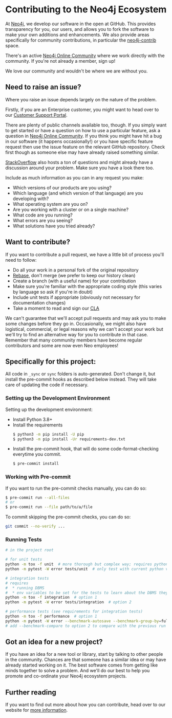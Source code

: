 # Contributing to the Neo4j Ecosystem

At [Neo4j](https://neo4j.com/), we develop our software in the open at GitHub.
This provides transparency for you, our users, and allows you to fork the software to make your own additions and enhancements.
We also provide areas specifically for community contributions, in particular the [neo4j-contrib](https://github.com/neo4j-contrib) space.

There's an active [Neo4j Online Community](https://community.neo4j.com/) where we work directly with the community.
If you're not already a member, sign up!

We love our community and wouldn't be where we are without you.


## Need to raise an issue?

Where you raise an issue depends largely on the nature of the problem.

Firstly, if you are an Enterprise customer, you might want to head over to our [Customer Support Portal](https://support.neo4j.com/).

There are plenty of public channels available too, though.
If you simply want to get started or have a question on how to use a particular feature, ask a question in [Neo4j Online Community](https://community.neo4j.com/).
If you think you might have hit a bug in our software (it happens occasionally!) or you have specific feature request then use the issue feature on the relevant GitHub repository.
Check first though as someone else may have already raised something similar.

[StackOverflow](https://stackoverflow.com/questions/tagged/neo4j) also hosts a ton of questions and might already have a discussion around your problem.
Make sure you have a look there too.

Include as much information as you can in any request you make:

- Which versions of our products are you using?
- Which language (and which version of that language) are you developing with?
- What operating system are you on?
- Are you working with a cluster or on a single machine?
- What code are you running?
- What errors are you seeing?
- What solutions have you tried already?


## Want to contribute?

If you want to contribute a pull request, we have a little bit of process you'll need to follow:

- Do all your work in a personal fork of the original repository
- [Rebase](https://github.com/edx/edx-platform/wiki/How-to-Rebase-a-Pull-Request), don't merge (we prefer to keep our history clean)
- Create a branch (with a useful name) for your contribution
- Make sure you're familiar with the appropriate coding style (this varies by language so ask if you're in doubt)
- Include unit tests if appropriate (obviously not necessary for documentation changes)
- Take a moment to read and sign our [CLA](https://neo4j.com/developer/cla)

We can't guarantee that we'll accept pull requests and may ask you to make some changes before they go in.
Occasionally, we might also have logistical, commercial, or legal reasons why we can't accept your work but we'll try to find an alternative way for you to contribute in that case.
Remember that many community members have become regular contributors and some are now even Neo employees!


## Specifically for this project:

All code in `_sync` or `sync` folders is auto-generated. Don't change it, but
install the pre-commit hooks as described below instead. They will take care of
updating the code if necessary.

### Setting up the Development Environment
Setting up the development environment:
 * Install Python 3.8+
 * Install the requirements
   ```bash
   $ python3 -m pip install -U pip
   $ python3 -m pip install -Ur requirements-dev.txt
   ```
 * Install the pre-commit hook, that will do some code-format-checking everytime
   you commit.
   ```bash
   $ pre-commit install
   ```


### Working with Pre-commit
If you want to run the pre-commit checks manually, you can do so:
```bash
$ pre-commit run --all-files
# or
$ pre-commit run --file path/to/a/file
```

To commit skipping the pre-commit checks, you can do so:
```bash
git commit --no-verify ...
```

### Running Tests
```bash
# in the project root

# for unit tests
python -m tox -f unit  # more thorough but complex way; requires python 3.7 - 3.12 to be installed
python -m pytest -W error tests/unit  # only test with current python version; no code coverage

# integration tests
# requires
#  * running DBMS
#  * env variables to be set for the tests to learn about the DBMS they run against
python -m tox -f integration  # option 1
python -m pytest -W error tests/integration  # option 2

# performance tests (see requirements for integration tests)
python -m tox -f performance  # option 1
python -m pytest -W error --benchmark-autosave --benchmark-group-by=fullname tests/performance  # option 2
# add --benchmark-compare to option 2 to compare with the previous run
```


## Got an idea for a new project?

If you have an idea for a new tool or library, start by talking to other people in the community.
Chances are that someone has a similar idea or may have already started working on it.
The best software comes from getting like minds together to solve a problem.
And we'll do our best to help you promote and co-ordinate your Neo4j ecosystem projects.


## Further reading

If you want to find out more about how you can contribute, head over to our website for [more information](https://neo4j.com/developer/contributing-code/).
